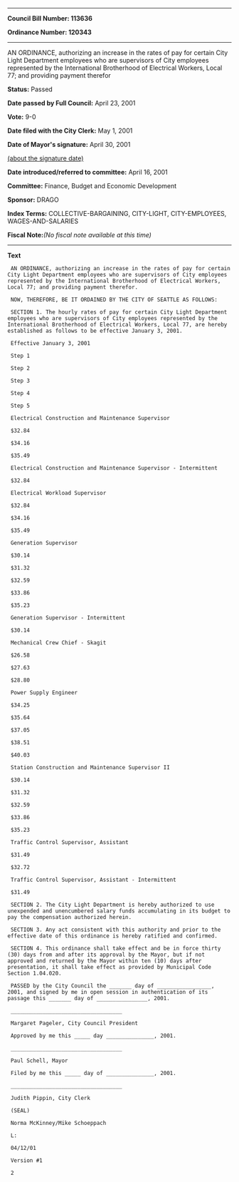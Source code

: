 

********

**Council Bill Number: 113636**
   
**Ordinance Number: 120343**
********

 AN ORDINANCE, authorizing an increase in the rates of pay for certain City Light Department employees who are supervisors of City employees represented by the International Brotherhood of Electrical Workers, Local 77; and providing payment therefor

**Status:** Passed
   
**Date passed by Full Council:** April 23, 2001
   
**Vote:** 9-0
   
**Date filed with the City Clerk:** May 1, 2001
   
**Date of Mayor's signature:** April 30, 2001
   
[(about the signature date)](/~public/approvaldate.htm)
   
   
   
**Date introduced/referred to committee:** April 16, 2001
   
**Committee:** Finance, Budget and Economic Development
   
**Sponsor:** DRAGO
   
   
**Index Terms:** COLLECTIVE-BARGAINING, CITY-LIGHT, CITY-EMPLOYEES, WAGES-AND-SALARIES

**Fiscal Note:**_(No fiscal note available at this time)_

********

**Text**
   
```
 AN ORDINANCE, authorizing an increase in the rates of pay for certain City Light Department employees who are supervisors of City employees represented by the International Brotherhood of Electrical Workers, Local 77; and providing payment therefor.

 NOW, THEREFORE, BE IT ORDAINED BY THE CITY OF SEATTLE AS FOLLOWS:

 SECTION 1. The hourly rates of pay for certain City Light Department employees who are supervisors of City employees represented by the International Brotherhood of Electrical Workers, Local 77, are hereby established as follows to be effective January 3, 2001.

 Effective January 3, 2001

 Step 1

 Step 2

 Step 3

 Step 4

 Step 5

 Electrical Construction and Maintenance Supervisor

 $32.84

 $34.16

 $35.49

 Electrical Construction and Maintenance Supervisor - Intermittent

 $32.84

 Electrical Workload Supervisor

 $32.84

 $34.16

 $35.49

 Generation Supervisor

 $30.14

 $31.32

 $32.59

 $33.86

 $35.23

 Generation Supervisor - Intermittent

 $30.14

 Mechanical Crew Chief - Skagit

 $26.58

 $27.63

 $28.80

 Power Supply Engineer

 $34.25

 $35.64

 $37.05

 $38.51

 $40.03

 Station Construction and Maintenance Supervisor II

 $30.14

 $31.32

 $32.59

 $33.86

 $35.23

 Traffic Control Supervisor, Assistant

 $31.49

 $32.72

 Traffic Control Supervisor, Assistant - Intermittent

 $31.49

 SECTION 2. The City Light Department is hereby authorized to use unexpended and unencumbered salary funds accumulating in its budget to pay the compensation authorized herein.

 SECTION 3. Any act consistent with this authority and prior to the effective date of this ordinance is hereby ratified and confirmed.

 SECTION 4. This ordinance shall take effect and be in force thirty (30) days from and after its approval by the Mayor, but if not approved and returned by the Mayor within ten (10) days after presentation, it shall take effect as provided by Municipal Code Section 1.04.020.

 PASSED by the City Council the _______ day of _________________, 2001, and signed by me in open session in authentication of its passage this _______ day of ________________, 2001.

 ___________________________________

 Margaret Pageler, City Council President

 Approved by me this _____ day _______________, 2001.

 ___________________________________

 Paul Schell, Mayor

 Filed by me this _____ day of _______________, 2001.

 ___________________________________

 Judith Pippin, City Clerk

 (SEAL)

 Norma McKinney/Mike Schoeppach

 L:

 04/12/01

 Version #1

 2

```
